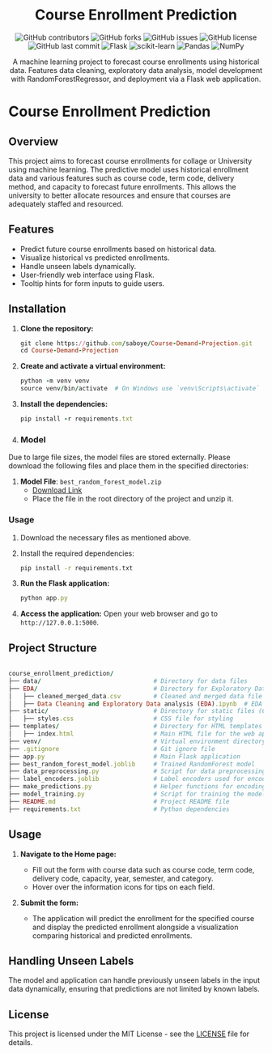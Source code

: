 <div align="center">
  <h1>Course Enrollment Prediction</h1>
</div>

<p align="center">
    <img src="https://img.shields.io/github/contributors/saboye/Course-Demand-Projection?color=blue&logo=github&style=for-the-badge" alt="GitHub contributors" />
    <img src="https://img.shields.io/github/forks/saboye/Course-Demand-Projection?logo=github&style=for-the-badge" alt="GitHub forks" />
    <img src="https://img.shields.io/github/issues-raw/saboye/Course-Demand-Projection?style=for-the-badge" alt="GitHub issues" />
    <img src="https://img.shields.io/github/license/saboye/Course-Demand-Projection?style=for-the-badge" alt="GitHub license" />
    <img src="https://img.shields.io/github/last-commit/saboye/Course-Demand-Projection?style=for-the-badge" alt="GitHub last commit" />
    <img src="https://img.shields.io/badge/flask-1.1.2-blue?style=for-the-badge&logo=flask" alt="Flask" />
    <img src="https://img.shields.io/badge/scikit--learn-0.24.2-blue?style=for-the-badge&logo=scikit-learn" alt="scikit-learn" />
    <img src="https://img.shields.io/badge/pandas-1.2.4-blue?style=for-the-badge&logo=pandas" alt="Pandas" />
    <img src="https://img.shields.io/badge/numpy-1.20.3-blue?style=for-the-badge&logo=numpy" alt="NumPy" />
</p>

<p align="center">
  A machine learning project to forecast course enrollments using historical data. Features data cleaning, exploratory data analysis, model development with RandomForestRegressor, and deployment via a Flask web application.
</p>


# Course Enrollment Prediction

## Overview

This project aims to forecast course enrollments for collage or  University using machine learning. The predictive model uses historical enrollment data and various features such as course code, term code, delivery method, and capacity to forecast future enrollments. This allows the university to better allocate resources and ensure that courses are adequately staffed and resourced.

## Features

- Predict future course enrollments based on historical data.
- Visualize historical vs predicted enrollments.
- Handle unseen labels dynamically.
- User-friendly web interface using Flask.
- Tooltip hints for form inputs to guide users.

## Installation

1. **Clone the repository:**
    ```ruby
    git clone https://github.com/saboye/Course-Demand-Projection.git
    cd Course-Demand-Projection
    ```

2. **Create and activate a virtual environment:**
    ```ruby
    python -m venv venv
    source venv/bin/activate  # On Windows use `venv\Scripts\activate`
    ```

3. **Install the dependencies:**
    ```ruby
    pip install -r requirements.txt
    ```

4. ### Model
Due to large file sizes, the model files are stored externally. Please download the following files and place them in the specified directories:

1. **Model File**: `best_random_forest_model.zip`
   - [Download Link]([https://your-storage-service.com/best_random_forest_model.zip](https://github.com/saboye/Course-Demand-Projection/blob/main/best_random_forest_model.zip))
   - Place the file in the root directory of the project and unzip it.

### Usage
1. Download the necessary files as mentioned above.
2. Install the required dependencies:
   ```bash
   pip install -r requirements.txt

4. **Run the Flask application:**
    ```ruby
    python app.py
    ```

5. **Access the application:**
    Open your web browser and go to `http://127.0.0.1:5000`.

## Project Structure
```ruby

course_enrollment_prediction/
├── data/                               # Directory for data files
├── EDA/                                # Directory for Exploratory Data Analysis
│   ├── cleaned_merged_data.csv         # Cleaned and merged data file
│   ├── Data Cleaning and Exploratory Data analysis (EDA).ipynb  # EDA notebook
├── static/                             # Directory for static files (CSS, JS, images)
│   ├── styles.css                      # CSS file for styling
├── templates/                          # Directory for HTML templates
│   ├── index.html                      # Main HTML file for the web application
├── venv/                               # Virtual environment directory
├── .gitignore                          # Git ignore file
├── app.py                              # Main Flask application
├── best_random_forest_model.joblib     # Trained RandomForest model
├── data_preprocessing.py               # Script for data preprocessing
├── label_encoders.joblib               # Label encoders used for encoding categorical data
├── make_predictions.py                 # Helper functions for encoding and predicting
├── model_training.py                   # Script for training the model
├── README.md                           # Project README file
├── requirements.txt                    # Python dependencies

```

## Usage

1. **Navigate to the Home page:**
    - Fill out the form with course data such as course code, term code, delivery code, capacity, year, semester, and category.
    - Hover over the information icons for tips on each field.

2. **Submit the form:**
    - The application will predict the enrollment for the specified course and display the predicted enrollment alongside a visualization comparing historical and predicted enrollments.

## Handling Unseen Labels

The model and application can handle previously unseen labels in the input data dynamically, ensuring that predictions are not limited by known labels.


## License

This project is licensed under the MIT License - see the [LICENSE](LICENSE) file for details.



